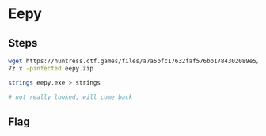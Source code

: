 # Eepy

## Steps

```bash
wget https://huntress.ctf.games/files/a7a5bfc17632faf576bb1784302089e5/eepy.zip
7z x -pinfected eepy.zip

strings eepy.exe > strings

# not really looked, will come back

```

## Flag

```

```
